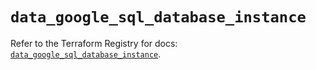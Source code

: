 # `data_google_sql_database_instance`

Refer to the Terraform Registry for docs: [`data_google_sql_database_instance`](https://registry.terraform.io/providers/hashicorp/google-beta/6.31.0/docs/data-sources/google_sql_database_instance).
